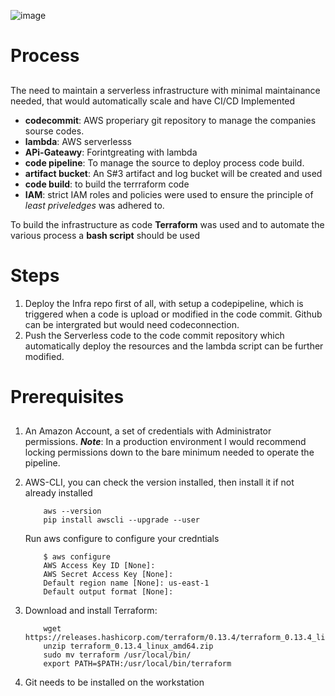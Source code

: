 ![image](https://user-images.githubusercontent.com/28976224/147144086-4e6a1115-aa6d-4a9c-b3db-cf3b9c50591e.png)

<!--Headings -->
# Process
<!-- body -->
##

The need to maintain a serverless infrastructure with minimal maintainance needed, that would automatically scale and have CI/CD Implemented

* **codecommit**: AWS properiary git repository to manage the companies sourse codes.
* **lambda**: AWS serverlesss
* **APi-Gateawy**: Forintgreating with lambda 
* **code pipeline**: To manage the source to deploy process code build.
* **artifact bucket**: An S#3 artifact and log bucket will be created and used
* **code build**: to build the terrraform code
* **IAM**: strict IAM roles and policies were used to ensure the principle of *least priveledges* was adhered to.

To build the infrastructure as code **Terraform** was used and to automate the various process a **bash script** should be used

<!--Headings -->
# Steps

<!--OL -->
1. Deploy the Infra repo first of all, with setup a codepipeline, which is triggered when a code is upload or modified in the code commit. Github can be intergrated but would need codeconnection.
1. Push the Serverless code to the code commit repository which automatically deploy the resources and the lambda script can be further modified.

<!--Headings -->
# Prerequisites
<!-- body -->
##
<!--OL -->
1. An Amazon Account, a set of credentials with Administrator permissions. ***Note***: In a production environment I would recommend locking permissions down to the bare minimum needed to operate the pipeline.

1. AWS-CLI, you can check the version installed, then install it if not already installed
    ```
        aws --version
        pip install awscli --upgrade --user
    ```
    Run aws configure to configure your credntials
    ```
        $ aws configure
        AWS Access Key ID [None]: 
        AWS Secret Access Key [None]: 
        Default region name [None]: us-east-1
        Default output format [None]: 
1. Download and install Terraform:
    ```
        wget https://releases.hashicorp.com/terraform/0.13.4/terraform_0.13.4_linux_amd64.zip
        unzip terraform_0.13.4_linux_amd64.zip
        sudo mv terraform /usr/local/bin/
        export PATH=$PATH:/usr/local/bin/terraform
    ```
1. Git needs to be installed on the workstation
